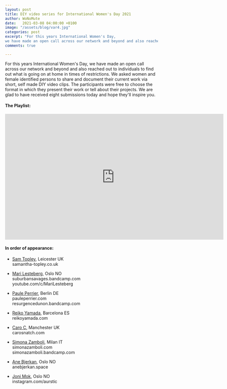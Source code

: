 ```yaml
---
layout: post
title: DIY video series for International Women's Day 2021
author: WoNoMute
date:   2021-03-08 04:00:00 +0100
image: "/assets/blog/var4.jpg"
categories: post
excerpt: "For this years International Women's Day, 
we have made an open call across our network and beyond and also reached out to individuals to find out what is going on at home in times of restrictions."
comments: true

---
```




For this years International Women's Day, we have made an open call across our network and beyond and also reached out to individuals to find out what is going on at home 
in times of restrictions. We asked women and female identified persons to share and document their current work via short, self made DIY video clips. The participants 
were free to choose the format in which they present their work or tell about their projects. We are glad to have received eight submissions today and hope they'll inspire you. 


#### The Playlist:


<iframe width="720" height="415" src="https://www.youtube.com/playlist?list=PLNjR_YNj6xHf94ZVee93IJFfjQ_FtkH22" frameborder="0" allow="accelerometer; autoplay; encrypted-media; gyroscope; picture-in-picture" allowfullscreen></iframe>

#### In order of appearance: 

* [Sam Topley](https://youtu.be/OPeOOSOwby0), Leicester UK  
samantha-topley.co.uk

* [Mari Lesteberg](https://youtu.be/7kFzhMh_28U), Oslo NO  
suburbansavages.bandcamp.com  
youtube.com/c/MariLesteberg  

* [Paule Perrier](https://youtu.be/CuMNB_U2ZsY), Berlin DE  
pauleperrier.com  
resurgencedunon.bandcamp.com

* [Reiko Yamada](https://youtu.be/FNmyTurBlRU), Barcelona ES  
reikoyamada.com  

* [Caro C](https://youtu.be/YAjvbvnzCHg), Manchester UK  
carosnatch.com  

* [Simona Zamboli](https://youtu.be/hzZsr5RTD3U), Milan IT  
simonazamboli.com  
simonazamboli.bandcamp.com  

* [Ane Bjerkan](https://youtu.be/iVS5m_aW_8s), Oslo NO  
anebjerkan.space  

* [Joni Mok](https://youtu.be/NuZugsBUJv4), Oslo NO  
instagram.com/aurstic 
